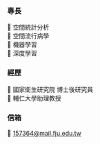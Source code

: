 ### 專長
:ant: 空間統計分析 \
:ant: 空間流行病學 \
:ant: 機器學習 \
:ant: 深度學習

### 經歷
:ant: 國家衛生研究院 博士後研究員 \
:ant: 輔仁大學助理教授

### 信箱
:ant: 157364@mail.fju.edu.tw
